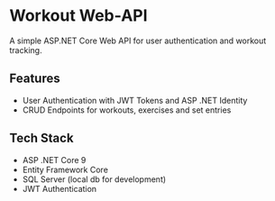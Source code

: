 # Workout Web-API
A simple ASP.NET Core Web API for user authentication and workout tracking.

## Features
- User Authentication with JWT Tokens and ASP .NET Identity
- CRUD Endpoints for workouts, exercises and set entries

## Tech Stack
- ASP .NET Core 9
- Entity Framework Core
- SQL Server (local db for development)
- JWT Authentication